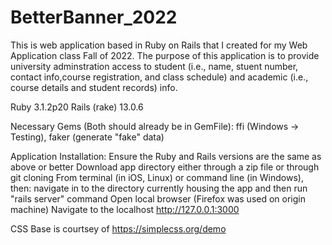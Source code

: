 # BetterBanner_2022
This is web application based in Ruby on Rails that I created for my Web Application class Fall of 2022.  The purpose of this application is to provide university adminstration access to student (i.e., name, stuent number, contact info,course registration, and class schedule) and academic (i.e., course details and student records) info.

Ruby 3.1.2p20
Rails (rake) 13.0.6

Necessary Gems (Both should already be in GemFile): ffi (Windows -> Testing), faker (generate "fake" data)

Application Installation:
Ensure the Ruby and Rails versions are the same as above or better
Download app directory either through a zip file or through git cloning
From terminal (in iOS, Linux) or command line (in Windows), then: 
navigate in to the directory currently housing the app
and then run "rails server" command 
Open local browser (Firefox was used on origin machine)
Navigate to the localhost http://127.0.0.1:3000



CSS Base is courtsey of https://simplecss.org/demo
